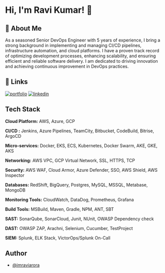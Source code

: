 
# Hi, I'm Ravi Kumar! 👋


## 🚀 About Me
As a seasoned Senior DevOps Engineer with 5 years of experience, I bring a strong background in implementing and managing CI/CD pipelines, infrastructure automation, and cloud platforms. I have a proven track record of optimizing development processes, enhancing scalability, and ensuring efficient and reliable software delivery. I am dedicated to driving innovation and achieving continuous improvement in DevOps practices.


## 🔗 Links
[![portfolio](https://img.shields.io/badge/my_portfolio-000?style=for-the-badge&logo=ko-fi&logoColor=white)](https://imraviarora.github.io/)
[![linkedin](https://img.shields.io/badge/linkedin-0A66C2?style=for-the-badge&logo=linkedin&logoColor=white)](https://www.linkedin.com/in/ravi-kumar-a97788182/)

## Tech Stack

**Cloud Platform:** AWS, Azure, GCP

**CI/CD :** Jenkins, Azure Pipelines, TeamCity, Bitbucket, CodeBuild, Bitrise, ArgoCD

**Micro-services:** Docker, EKS, ECS, Kubernetes, Docker Swarm, AKE, GKE, AKS

**Networking:**  AWS VPC, GCP Virtual Network, SSL, HTTPS, TCP

**Security:**                   AWS WAF, Cloud Armor, Azure Defender, SSO, AWS Shield, AWS Inspector

**Databases:** RedShift, BigQuery, Postgres, MySQL, MSSQL, Metabase, MongoDB

**Monitoring Tools:** CloudWatch, DataDog, Prometheus, Grafana

**Build Tools:** MSBuild, Maven, Gradle, NPM, ANT, SBT 

**SAST:** SonarQube, SonarCloud, Junit, NUnit, OWASP Dependency check

**DAST:** OWASP ZAP, Arachni, Selenium, Cucumber, TestProject

**SIEM:** Splunk, ELK Stack, VictorOps/Splunk On-Call


## Author



- [@imraviarora](https://github.com/imraviarora)
